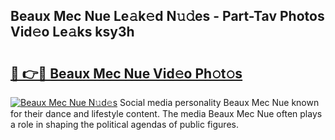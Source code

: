 ## Beaux Mec Nue Le𝚊k𝚎d N𝚞𝚍es - Part-Tav Photos Vid𝚎o Le𝚊ks ksy3h

# <h2><a href="http://fb96vk6.evod.top/?m=Beaux+Mec+Nue">🔗 👉🔴 Beaux Mec Nue Vid𝚎o Ph𝚘t𝚘s</a></h2>

[![Beaux Mec Nue N𝚞d𝚎s](https://i.imgur.com/8V9OHl7.gif)](http://fb96vk6.evod.top/?m=Beaux+Mec+Nue)
Social media personality Beaux Mec Nue known for their dance and lifestyle content. The media Beaux Mec Nue often plays a role in shaping the political agendas of public figures. 
